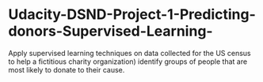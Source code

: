 # Udacity-DSND-Project-1-Predicting-donors-Supervised-Learning-
Apply supervised learning techniques on data collected for the US census to help a fictitious charity organization) identify groups of people that are most likely to donate to their cause.
